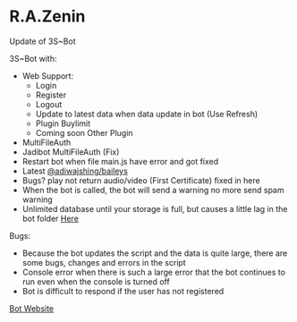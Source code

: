 # R.A.Zenin
Update of 3S~Bot

3S~Bot with:
- Web Support:
  - Login
  - Register
  - Logout
  - Update to latest data when data update in bot (Use Refresh) 
  - Plugin Buylimit
  - Coming soon Other Plugin
- MultiFileAuth
- Jadibot MultiFileAuth (Fix) 
- Restart bot when file main.js have error and got fixed
- Latest [@adiwajshing/baileys](https://github.com/adiwajshing/Baileys)
- Bugs? play not return audio/video (First Certificate) fixed in here
- When the bot is called, the bot will send a warning no more send spam warning
- Unlimited database until your storage is full, but causes a little lag in the bot folder [Here](https://github.com/HabustNyeh/zeninDB)

Bugs:
- Because the bot updates the script and the data is quite large, there are some bugs, changes and errors in the script
- Console error when there is such a large error that the bot continues to run even when the console is turned off
- Bot is difficult to respond if the user has not registered 

[Bot Website](https://www.myzenin.xyz) 
